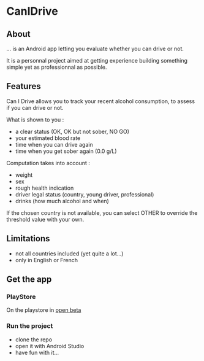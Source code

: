 # CanIDrive

## About
... is an Android app letting you evaluate whether you can drive or not.

It is a personnal project aimed at getting experience building something simple yet as professionnal as possible.

## Features
Can I Drive allows you to track your recent alcohol consumption, to assess if you can drive or not.

What is shown to you :
- a clear status (OK, OK but not sober, NO GO)
- your estimated blood rate
- time when you can drive again
- time when you get sober again (0.0 g/L)

Computation takes into account :
- weight
- sex
- rough health indication
- driver legal status (country, young driver, professional)
- drinks (how much alcohol and when)

If the chosen country is not available, you can select OTHER to override the threshold value with your own.

## Limitations
- not all countries included (yet quite a lot...)
- only in English or French


## Get the app
### PlayStore
On the playstore in [open beta](https://play.google.com/store/apps/details?id=com.vaudibert.canidrive)

### Run the project
* clone the repo
* open it with Android Studio
* have fun with it...
